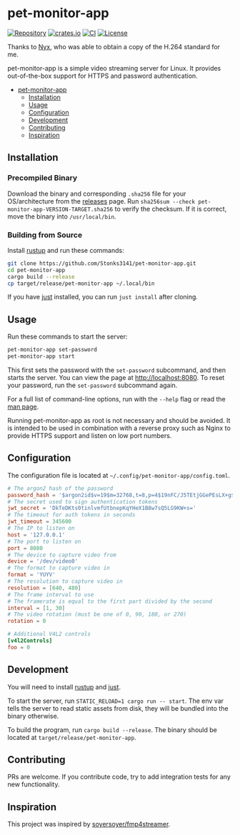 # pet-monitor-app

[![Repository][repo]](https://github.com/Stonks3141/pet-monitor-app)
[![crates.io][cratesio]](https://crates.io/crates/pet-monitor-app)
[![CI][ci]](https://github.com/Stonks3141/pet-monitor-app/actions/workflows/ci.yml)
[![License][license]](https://opensource.org/licenses/MIT)

Thanks to [Nyx](https://github.com/nyxkrage), who was able to obtain a copy of the H.264 standard for me.

pet-monitor-app is a simple video streaming server for Linux. It provides
out-of-the-box support for HTTPS and password authentication.

- [pet-monitor-app](#pet-monitor-app)
  - [Installation](#installation)
  - [Usage](#usage)
  - [Configuration](#configuration)
  - [Development](#development)
  - [Contributing](#contributing)
  - [Inspiration](#inspiration)

## Installation

### Precompiled Binary

Download the binary and corresponding `.sha256` file for your OS/architecture
from the [releases](https://github.com/Stonks3141/pet-monitor-app/releases) page.
Run `sha256sum --check pet-monitor-app-VERSION-TARGET.sha256` to verify the
checksum. If it is correct, move the binary into `/usr/local/bin`.

### Building from Source

Install [rustup][rustup] and run these commands:

```sh
git clone https://github.com/Stonks3141/pet-monitor-app.git
cd pet-monitor-app
cargo build --release
cp target/release/pet-monitor-app ~/.local/bin
```

If you have [just][just] installed, you can run `just install` after cloning.

## Usage

Run these commands to start the server:

```sh
pet-monitor-app set-password
pet-monitor-app start
```

This first sets the password with the `set-password` subcommand, and then starts
the server. You can view the page at [http://localhost:8080](http://localhost:8080).
To reset your password, run the `set-password` subcommand again.

For a full list of command-line options, run with the `--help` flag or read the
[man page](https://github.com/Stonks3141/pet-monitor-app/blob/main/doc/pet-monitor-app.1.scd).

Running pet-monitor-app as root is not necessary and should be avoided. It is
intended to be used in combination with a reverse proxy such as Nginx to
provide HTTPS support and listen on low port numbers.

## Configuration

The configuration file is located at `~/.config/pet-monitor-app/config.toml`.

```toml
# The argon2 hash of the password
password_hash = '$argon2id$v=19$m=32768,t=8,p=4$19nFC/J5TEtjGGePEsLX+g$KmofOFmpLIBwqC7PkpHYyQyTiQF82IoBKanci2Dn5Ds'
# The secret used to sign authentication tokens
jwt_secret = 'DkTeDKts0tinlvmfUtbnepKqYHeX1B8w7sQ5LG9KW+s='
# The timeout for auth tokens in seconds
jwt_timeout = 345600
# The IP to listen on
host = '127.0.0.1'
# The port to listen on
port = 8080
# The device to capture video from
device = '/dev/video0'
# The format to capture video in
format = 'YUYV'
# The resolution to capture video in
resolution = [640, 480]
# The frame interval to use
# The framerate is equal to the first part divided by the second
interval = [1, 30]
# The video rotation (must be one of 0, 90, 180, or 270)
rotation = 0

# Additional V4L2 controls
[v4l2Controls]
foo = 0
```

## Development

You will need to install [rustup][rustup] and [just][just].

To start the server, run `STATIC_RELOAD=1 cargo run -- start`. The env var tells the
server to read static assets from disk, they will be bundled into the binary otherwise.

To build the program, run `cargo build --release`. The binary should be located
at `target/release/pet-monitor-app`.

## Contributing

PRs are welcome. If you contribute code, try to add integration tests for any new
functionality.

## Inspiration

This project was inspired by [soyersoyer/fmp4streamer](https://github.com/soyersoyer/fmp4streamer).

[repo]: https://img.shields.io/badge/Github-Stonks3141/pet--monitor--app-red?style=for-the-badge&logo=github
[cratesio]: https://img.shields.io/crates/v/pet-monitor-app?style=for-the-badge
[ci]: https://img.shields.io/github/actions/workflow/status/Stonks3141/pet-monitor-app/ci.yml?style=for-the-badge
[license]: https://img.shields.io/badge/License-MIT-blue?style=for-the-badge
[rustup]: https://www.rust-lang.org/learn/get-started
[just]: https://github.com/casey/just
